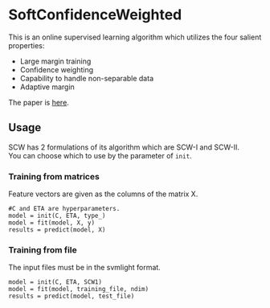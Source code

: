 # SoftConfidenceWeighted
This is an online supervised learning algorithm which utilizes the four salient properties:

* Large margin training
* Confidence weighting
* Capability to handle non-separable data
* Adaptive margin

The paper is [here](http://icml.cc/2012/papers/86.pdf).

## Usage
SCW has 2 formulations of its algorithm which are SCW-I and SCW-II.  
You can choose which to use by the parameter of `init`.  

### Training from matrices
Feature vectors are given as the columns of the matrix X.

```
#C and ETA are hyperparameters.  
model = init(C, ETA, type_)
model = fit(model, X, y)
results = predict(model, X)
```

### Training from file
The input files must be in the svmlight format.

```
model = init(C, ETA, SCW1)
model = fit(model, training_file, ndim)
results = predict(model, test_file)
```
